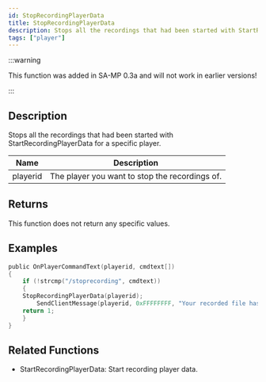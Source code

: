 ```yaml
---
id: StopRecordingPlayerData
title: StopRecordingPlayerData
description: Stops all the recordings that had been started with StartRecordingPlayerData for a specific player.
tags: ["player"]
---
```


:::warning

This function was added in SA-MP 0.3a and will not work in earlier versions!

:::

## Description

Stops all the recordings that had been started with StartRecordingPlayerData for a specific player.

| Name     | Description                                    |
| -------- | ---------------------------------------------- |
| playerid | The player you want to stop the recordings of. |

## Returns

This function does not return any specific values.

## Examples

```c
public OnPlayerCommandText(playerid, cmdtext[])
{
    if (!strcmp("/stoprecording", cmdtext))
    {
    StopRecordingPlayerData(playerid);
        SendClientMessage(playerid, 0xFFFFFFFF, "Your recorded file has been saved to the scriptfiles folder!");
    return 1;
    }
}
```

## Related Functions

- StartRecordingPlayerData: Start recording player data.
